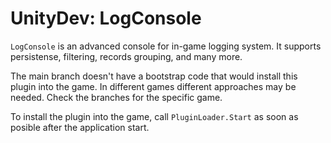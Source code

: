 # UnityDev: LogConsole

`LogConsole` is an advanced console for in-game logging system. It supports persistense, filtering,
records grouping, and many more.

The main branch doesn't have a bootstrap code that would install this plugin into the game. In
different games different approaches may be needed. Check the branches for the specific game.

To install the plugin into the game, call `PluginLoader.Start` as soon as posible after the
application start.

